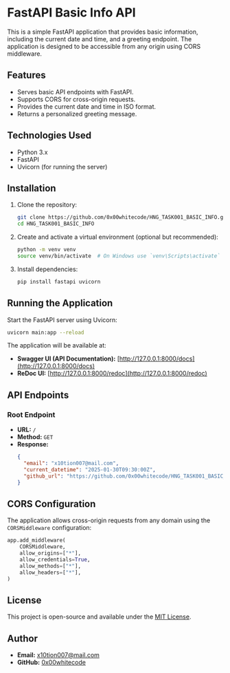 # FastAPI Basic Info API

This is a simple FastAPI application that provides basic information, including the current date and time, and a greeting endpoint. The application is designed to be accessible from any origin using CORS middleware.

## Features
- Serves basic API endpoints with FastAPI.
- Supports CORS for cross-origin requests.
- Provides the current date and time in ISO format.
- Returns a personalized greeting message.

## Technologies Used
- Python 3.x
- FastAPI
- Uvicorn (for running the server)

## Installation

1. Clone the repository:
   ```sh
   git clone https://github.com/0x00whitecode/HNG_TASK001_BASIC_INFO.git
   cd HNG_TASK001_BASIC_INFO
   ```

2. Create and activate a virtual environment (optional but recommended):
   ```sh
   python -m venv venv
   source venv/bin/activate  # On Windows use `venv\Scripts\activate`
   ```

3. Install dependencies:
   ```sh
   pip install fastapi uvicorn
   ```

## Running the Application

Start the FastAPI server using Uvicorn:
```sh
uvicorn main:app --reload
```

The application will be available at:
- **Swagger UI (API Documentation):** [http://127.0.0.1:8000/docs](http://127.0.0.1:8000/docs)
- **ReDoc UI:** [http://127.0.0.1:8000/redoc](http://127.0.0.1:8000/redoc)

## API Endpoints

### Root Endpoint
- **URL:** `/`
- **Method:** `GET`
- **Response:**
  ```json
  {
    "email": "x10tion007@mail.com",
    "current_datetime": "2025-01-30T09:30:00Z",
    "github_url": "https://github.com/0x00whitecode/HNG_TASK001_BASIC_INFO"
  }
  ```


## CORS Configuration
The application allows cross-origin requests from any domain using the `CORSMiddleware` configuration:
```python
app.add_middleware(
    CORSMiddleware,
    allow_origins=["*"],
    allow_credentials=True,
    allow_methods=["*"],
    allow_headers=["*"],
)
```

## License
This project is open-source and available under the [MIT License](LICENSE).

## Author
- **Email:** x10tion007@mail.com
- **GitHub:** [0x00whitecode](https://github.com/0x00whitecode/)